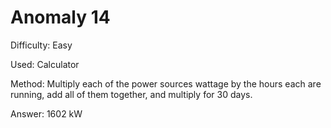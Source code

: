 # Anomaly 14

Difficulty: Easy

Used: Calculator

Method: Multiply each of the power sources wattage by the hours each are running, add all of them together, and multiply for 30 days.

Answer: 1602 kW
